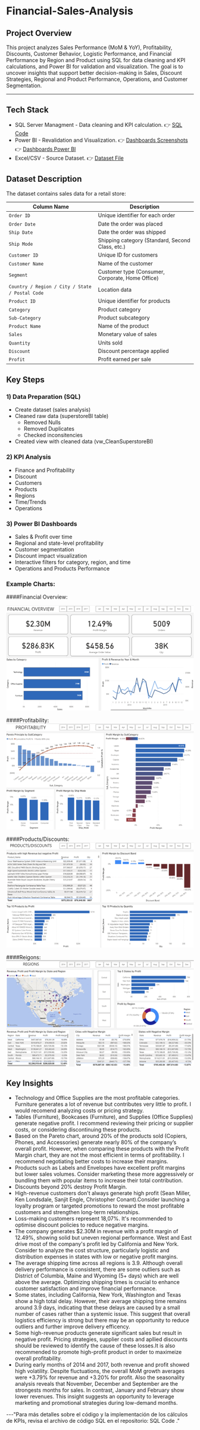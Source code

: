 # Financial-Sales-Analysis 

## Project Overview
This project analyzes Sales Performance (MoM & YoY), Profitability, Discounts, Customer Behavior, Logistic Performance, and Financial Performance by Region and Product using SQL for data cleaning and KPI calculations, and Power BI for validation and visualization.
The goal is to uncover insights that support better decision-making in Sales, Discount Strategies, Regional and Product Performance, Operations, and Customer Segmentation.

---

## Tech Stack 
- SQL Server Managment - Data cleaning and KPI calculation.
   👉 [SQL Code](SQLQuery1.sql)
- Power BI - Revalidation and Visualization.
   👉 [Dashboards Screenshots](Dashboards_Screenshots)
   👉 [Dashboards Power BI ](financial_sales.pbix)
- Excel/CSV - Source Dataset.
  👉 [Dataset File](DataSet)

## Dataset Description

The dataset contains sales data for a retail store: 

| **Column Name** | **Description** |
|------------------|-----------------|
| `Order ID` | Unique identifier for each order |
| `Order Date` | Date the order was placed |
| `Ship Date` | Date the order was shipped |
| `Ship Mode` | Shipping category (Standard, Second Class, etc.) |
| `Customer ID` | Unique ID for customers |
| `Customer Name` | Name of the customer |
| `Segment` | Customer type (Consumer, Corporate, Home Office) |
| `Country / Region / City / State / Postal Code` | Location data |
| `Product ID` | Unique identifier for products |
| `Category` | Product category |
| `Sub-Category` | Product subcategory |
| `Product Name` | Name of the product |
| `Sales` | Monetary value of sales |
| `Quantity` | Units sold |
| `Discount` | Discount percentage applied |
| `Profit` | Profit earned per sale |

##  Key Steps

### 1) Data Preparation (SQL)
- Create dataset (sales analysis)
- Cleaned raw data (superstoreBI table)
    - Removed Nulls
    - Removed Duplicates
    - Checked inconsitencies
- Created view with cleaned data (vw_CleanSuperstoreBI)
### 2) KPI Analysis
  - Finance and Profitability
  - Discount
  - Customers
  - Products
  - Regions
  - Time/Trends
  - Operations
### 3) Power BI Dashboards   
  - Sales & Profit over time
  - Regional and state-level profitability
  - Customer segmentation
  - Discount impact visualization
  - Interactive filters for category, region, and time
  - Operations and Products Performance

### Example Charts: 

####Financial Overview: 

![Financial Overview](https://github.com/Cristian-ESc95/Financial-Sales-Analysis/blob/main/Dashboards_Screenshots/Overview.png)

####Profitability: 
![Profitability](https://github.com/Cristian-ESc95/Financial-Sales-Analysis/blob/main/Dashboards_Screenshots/Profitability.png)

####Products/Discounts:
![Products/Discounts](https://github.com/Cristian-ESc95/Financial-Sales-Analysis/blob/main/Dashboards_Screenshots/Products%20%26%20Discounts.png)

####Reigons:
![Reigons](https://github.com/Cristian-ESc95/Financial-Sales-Analysis/blob/main/Dashboards_Screenshots/Regions.png)


## Key Insights
- Technology and Office Supplies are the most profitable categories. Furniture generates a lot of revenue but contributes very little to profit. I would recomend analyzing costs or pricing strategy.
- Tables (Furniture), Bookcases (Furniture), and Supplies (Office Supplies) generate negative profit. I recommend reviewing their pricing or supplier costs, or considering discontinuing these products.
- Based on the Pareto chart, around 20% of the products sold (Copiers, Phones, and Accessories) generate nearly 80% of the company’s overall profit. However, when comparing these products with the Profit Margin chart, they are not the most efficient in terms of profitability. I recommend negotiating better costs to increase their margins.
- Products such as Labels and Envelopes have excellent profit margins but lower sales volumes. Consider marketing these more aggressively or bundling them with popular items to increase their total contribution.
- Discounts beyond 20% destroy Profit Margin.
- High-revenue customers don't always generate high profit (Sean Miller, Ken Londsdale, Sanjit Engle, Christopher Conant).Consider launching a loyalty program or targeted promotions to reward the most profitable customers and strengthen long-term relationships.
- Loss-making customers represent 18,07%. It's recommended to optimise discount policies to reduce negative margins.
- The company generates $2.30M in revenue with a profit margin of 12.49%, showing solid but uneven regional performance. West and East drive most of the company's profit led by California and New York. Consider to analyze the cost structure, particularly logistic and distribution expenses in states with low or negative profit margins.
- The average shipping time across all regions is 3.9. Although overall delivery performance is consistent, there are some outliers such as District of Columbia, Maine and Wyoming (5+ days) which are well above the average. Optimizing shipping times is crucial to enhance customer satisfaction and improve financial performance.
- Some states, including California, New York, Washington and Texas show a high total delay. However, their average shipping time remains around 3.9 days, indicating that these delays are caused by a small number of cases rather than a systemic issue. This suggest that overall logistics efficiency is strong but there may be an opportunity to reduce outliers and further improve delivery efficency.
- Some high-revenue products generate significant sales but result in negative profit. Pricing strategies, supplier costs and apllied discounts should be reviewed to identify the cause of these losses.It is also recommended to promote high-profit product in order to maximeize overall profitability.
- During early months of 2014 and 2017, both revenue and profit showed high volatility. Despite fluctuations, the overall MoM growth averages were +3.79% for revenue and +3.20% for profit. Also the seasonality analysis reveals that November, December and September are the strongests months for sales. In contrast, January and February show lower revenues. This insight suggests an opportunity to leverage marketing and promotional strategies during low-demand months.

---"Para más detalles sobre el código y la implementación de los cálculos de KPIs, revisa el archivo de código SQL en el repositorio: SQL Code
."




